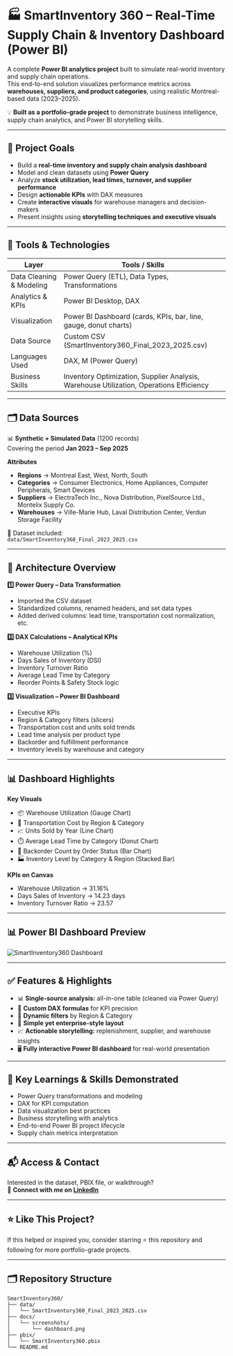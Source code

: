 # 🏭 SmartInventory 360 – Real-Time Supply Chain & Inventory Dashboard (Power BI)

A complete **Power BI analytics project** built to simulate real-world inventory and supply chain operations.  
This end-to-end solution visualizes performance metrics across **warehouses, suppliers, and product categories**, using realistic Montreal-based data (2023–2025).  

💡 **Built as a portfolio-grade project** to demonstrate business intelligence, supply chain analytics, and Power BI storytelling skills.

---

## 🚀 Project Goals

- Build a **real-time inventory and supply chain analysis dashboard**
- Model and clean datasets using **Power Query**
- Analyze **stock utilization, lead times, turnover, and supplier performance**
- Design **actionable KPIs** with DAX measures
- Create **interactive visuals** for warehouse managers and decision-makers
- Present insights using **storytelling techniques and executive visuals**

---

## 🧰 Tools & Technologies

| Layer | Tools / Skills |
|-------|----------------|
| Data Cleaning & Modeling | Power Query (ETL), Data Types, Transformations |
| Analytics & KPIs | Power BI Desktop, DAX |
| Visualization | Power BI Dashboard (cards, KPIs, bar, line, gauge, donut charts) |
| Data Source | Custom CSV (SmartInventory360_Final_2023_2025.csv) |
| Languages Used | DAX, M (Power Query) |
| Business Skills | Inventory Optimization, Supplier Analysis, Warehouse Utilization, Operations Efficiency |

---

## 🗂️ Data Sources

📊 **Synthetic + Simulated Data** (1200 records)  
Covering the period **Jan 2023 – Sep 2025**

**Attributes**
- **Regions** → Montreal East, West, North, South  
- **Categories** → Consumer Electronics, Home Appliances, Computer Peripherals, Smart Devices  
- **Suppliers** → ElectraTech Inc., Nova Distribution, PixelSource Ltd., Montelix Supply Co.  
- **Warehouses** → Ville-Marie Hub, Laval Distribution Center, Verdun Storage Facility  

📁 Dataset included:  
`data/SmartInventory360_Final_2023_2025.csv`

---

## 📍 Architecture Overview

**1️⃣ Power Query – Data Transformation**
- Imported the CSV dataset  
- Standardized columns, renamed headers, and set data types  
- Added derived columns: lead time, transportation cost normalization, etc.  

**2️⃣ DAX Calculations – Analytical KPIs**
- Warehouse Utilization (%)  
- Days Sales of Inventory (DSI)  
- Inventory Turnover Ratio  
- Average Lead Time by Category  
- Reorder Points & Safety Stock logic  

**3️⃣ Visualization – Power BI Dashboard**
- Executive KPIs  
- Region & Category filters (slicers)  
- Transportation cost and units sold trends  
- Lead time analysis per product type  
- Backorder and fulfillment performance  
- Inventory levels by warehouse and category  

---

## 📊 Dashboard Highlights

**Key Visuals**
- 📦 Warehouse Utilization (Gauge Chart)  
- 🚚 Transportation Cost by Region & Category  
- 📈 Units Sold by Year (Line Chart)  
- ⏱️ Average Lead Time by Category (Donut Chart)  
- 🔄 Backorder Count by Order Status (Bar Chart)  
- 🏭 Inventory Level by Category & Region (Stacked Bar)  

**KPIs on Canvas**
- Warehouse Utilization → 31.16%  
- Days Sales of Inventory → 14.23 days  
- Inventory Turnover Ratio → 23.57  

---

## 📊 Power BI Dashboard Preview

![SmartInventory360 Dashboard](docs/screenshots/dashboard.png)

---

## ✅ Features & Highlights

- 📊 **Single-source analysis:** all-in-one table (cleaned via Power Query)  
- 🧮 **Custom DAX formulas** for KPI precision  
- 🧭 **Dynamic filters** by Region & Category  
- 🧱 **Simple yet enterprise-style layout**  
- 📈 **Actionable storytelling:** replenishment, supplier, and warehouse insights  
- 🖥️ **Fully interactive Power BI dashboard** for real-world presentation  

---

## 🧠 Key Learnings & Skills Demonstrated

- Power Query transformations and modeling  
- DAX for KPI computation  
- Data visualization best practices  
- Business storytelling with analytics  
- End-to-end Power BI project lifecycle  
- Supply chain metrics interpretation  

---

## 📬 Access & Contact

Interested in the dataset, PBIX file, or walkthrough?  
💌 **Connect with me on [LinkedIn](https://www.linkedin.com/in/prathmeshgondkar/)**

---

## ⭐ Like This Project?

If this helped or inspired you, consider starring ⭐ this repository and following for more portfolio-grade projects.

---

## 🗂️ Repository Structure

```
SmartInventory360/
├── data/
│   └── SmartInventory360_Final_2023_2025.csv
├── docs/
│   └── screenshots/
│       └── dashboard.png
├── pbix/
│   └── SmartInventory360.pbix
└── README.md
```
